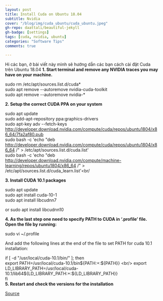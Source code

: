 ```yaml
---
layout: post
title: Install Cuda on Ubuntu 18.04
subtitle: Nvidia
cover: "/blog/img/cuda_ubuntu/cuda_ubuntu.jpeg"
gh-repo: daattali/beautiful-jekyll
gh-badge: [settings]
tags: [cuda, nvidia, ubuntu]
categories: "Software Tips"
comments: true

---
```

Hi các bạn, ở bài viết này mình sẽ hướng dẫn các bạn cách cài đặt Cuda trên Ubuntu 18.04
<b>1. Start terminal and remove any NVIDIA traces you may have on your machine.</b>

sudo rm /etc/apt/sources.list.d/cuda* <br/>
sudo apt remove --autoremove nvidia-cuda-toolkit <br/>
sudo apt remove --autoremove nvidia-* <br/>

<b>2. Setup the correct CUDA PPA on your system </b>

sudo apt update <br/>
sudo add-apt-repository ppa:graphics-drivers<br/>
sudo apt-key adv --fetch-keys  http://developer.download.nvidia.com/compute/cuda/repos/ubuntu1804/x86_64/7fa2af80.pub<br/>
sudo bash -c 'echo "deb http://developer.download.nvidia.com/compute/cuda/repos/ubuntu1804/x86_64 /" > /etc/apt/sources.list.d/cuda.list'<br/>
sudo bash -c 'echo "deb http://developer.download.nvidia.com/compute/machine-learning/repos/ubuntu1804/x86_64 /" > /etc/apt/sources.list.d/cuda_learn.list'<br/

<b>3. Install CUDA 10.1 packages </b>

sudo apt update<br/>
sudo apt install cuda-10-1<br/>
sudo apt install libcudnn7<br/>

or sudo apt install libcudnn10<br/>

<b>4. As the last step one need to specify PATH to CUDA in ‘.profile’ file. Open the file by running: </b>

sudo vi ~/.profile <br/>

And add the following lines at the end of the file to set PATH for cuda 10.1 installation: <br/>

if [ -d "/usr/local/cuda-10.1/bin/" ]; then <br/>
    export PATH=/usr/local/cuda-10.1/bin${PATH:+:${PATH}} <br/>
    export LD_LIBRARY_PATH=/usr/local/cuda-10.1/lib64${LD_LIBRARY_PATH:+:${LD_LIBRARY_PATH}} <br/>
fi <br/>
<b>5. Restart and check the versions for the installation  </b>


[Source](https://medium.com/@exesse/cuda-10-1-installation-on-ubuntu-18-04-lts-d04f89287130)